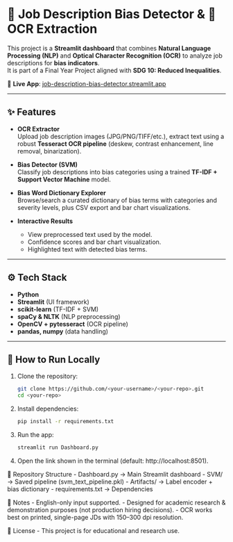 # 🧭 Job Description Bias Detector & 📄 OCR Extraction

This project is a **Streamlit dashboard** that combines **Natural Language Processing (NLP)** and **Optical Character Recognition (OCR)** to analyze job descriptions for **bias indicators**.  
It is part of a Final Year Project aligned with **SDG 10: Reduced Inequalities**.

🔗 **Live App**: [job-description-bias-detector.streamlit.app](https://job-description-bias-detector.streamlit.app)

---

## ✨ Features
- **OCR Extractor**  
  Upload job description images (JPG/PNG/TIFF/etc.), extract text using a robust **Tesseract OCR pipeline** (deskew, contrast enhancement, line removal, binarization).

- **Bias Detector (SVM)**  
  Classify job descriptions into bias categories using a trained **TF-IDF + Support Vector Machine** model.

- **Bias Word Dictionary Explorer**  
  Browse/search a curated dictionary of bias terms with categories and severity levels, plus CSV export and bar chart visualizations.

- **Interactive Results**  
  - View preprocessed text used by the model.  
  - Confidence scores and bar chart visualization.  
  - Highlighted text with detected bias terms.  

---

## ⚙️ Tech Stack
- **Python**
- **Streamlit** (UI framework)
- **scikit-learn** (TF-IDF + SVM)
- **spaCy & NLTK** (NLP preprocessing)
- **OpenCV + pytesseract** (OCR pipeline)
- **pandas, numpy** (data handling)

---

## 🚀 How to Run Locally
1. Clone the repository:
   ```bash
   git clone https://github.com/<your-username>/<your-repo>.git
   cd <your-repo>
2. Install dependencies:
   ```bash
   pip install -r requirements.txt
3. Run the app:
   ```bash
   streamlit run Dashboard.py
4. Open the link shown in the terminal (default: http://localhost:8501).


📂 Repository Structure
    - Dashboard.py → Main Streamlit dashboard
    - SVM/ → Saved pipeline (svm_text_pipeline.pkl)
    - Artifacts/ → Label encoder + bias dictionary
    - requirements.txt → Dependencies

📌 Notes
    - English-only input supported.
    - Designed for academic research & demonstration purposes (not production hiring decisions).
    - OCR works best on printed, single-page JDs with 150–300 dpi resolution.

📜 License
    - This project is for educational and research use.
